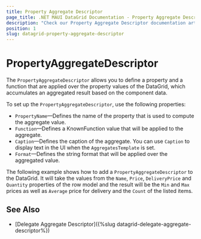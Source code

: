 ```yaml
---
title: Property Aggregate Descriptor
page_title: .NET MAUI DataGrid Documentation - Property Aggregate Descriptor
description: "Check our Property Aggregate Descriptor documentation article for Telerik DataGrid for .NET MAUI control."
position: 1
slug: datagrid-property-aggregate-descriptor
---
```


# PropertyAggregateDescriptor

The `PropertyAggregateDescriptor` allows you to define a property and a function that are applied over the property values of the DataGrid, which accumulates an aggregated result based on the component data.

To set up the `PropertyAggregateDescriptor`, use the following properties:
* `PropertyName`&mdash;Defines the name of the property that is used to compute the aggregate value.
* `Function`&mdash;Defines a KnownFunction value that will be applied to the aggregate.
* `Caption`&mdash;Defines the caption of the aggregate. You can use `Caption` to display text in the UI when the `AggregatesTemplate` is set.
* `Format`&mdash;Defines the string format that will be applied over the aggregated value.

The following example shows how to add a `PropertyAggregateDescriptor` to the DataGrid. It will take the values from the `Name`, `Price`, `DeliveryPrice` and `Quantity` properties of the row model and the result will be the `Min` and `Max` prices as well as `Average` price for delivery and the `Count` of the listed items.

<snippet id='datagrid-property-aggregate-descriptor-example'/>

## See Also

- [Delegate Aggregate Descriptor]({%slug datagrid-delegate-aggregate-descriptor%})
